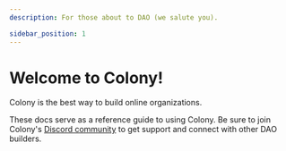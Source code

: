 ```yaml
---
description: For those about to DAO (we salute you).

sidebar_position: 1
---
```


# Welcome to Colony!

Colony is the best way to build online organizations. 

These docs serve as a reference guide to using Colony. Be sure to join Colony's [Discord community](https://discord.gg/feVZWwysqM) to get support and connect with other DAO builders.
